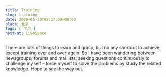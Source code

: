 ```yaml
---
title: Training
slug: training
date: 2009-05-30T09:17:00+08:00
place: 北京
tags: [ 学习 ]
host-at: LiveSpace
---
```

There are lots of things to learn and grasp, but no any shortcut to achieve, except training over and over again. So I have been wandering between newsgroups, forums and maillists, seeking questions continuously to challenge myself – force myself to solve the problems by study the related knowledge. Hope to see the way out.
